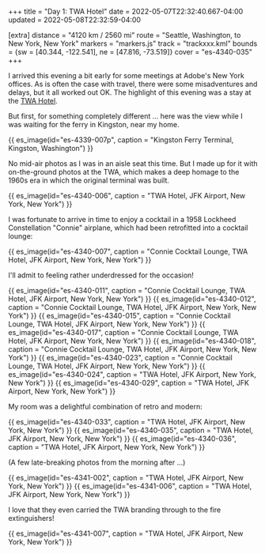 +++
title = "Day 1: TWA Hotel"
date = 2022-05-07T22:32:40.667-04:00
updated = 2022-05-08T22:32:59-04:00

[extra]
distance = "4120 km / 2560 mi"
route = "Seattle, Washington, to New York, New York"
markers = "markers.js"
track = "trackxxx.kml"
bounds = {sw = [40.344, -122.541], ne = [47.816, -73.519]}
cover = "es-4340-035"
+++

I arrived this evening a bit early for some meetings at Adobe's New York offices. As is often the case with travel, there were some misadventures and delays, but it all worked out OK. The highlight of this evening was a stay at the [TWA Hotel](https://www.twahotel.com).

<!-- more -->

But first, for something completely different ... here was the view while I was waiting for the ferry in Kingston, near my home.

{{ es_image(id="es-4339-007p", caption = "Kingston Ferry Terminal, Kingston, Washington") }}

No mid-air photos as I was in an aisle seat this time. But I made up for it with on-the-ground photos at the TWA, which makes a deep homage to the 1960s era in which the original terminal was built.

{{ es_image(id="es-4340-006", caption = "TWA Hotel, JFK Airport, New York, New York") }}

I was fortunate to arrive in time to enjoy a cocktail in a 1958 Lockheed Constellation "Connie" airplane, which had been retrofitted into a cocktail lounge:

{{ es_image(id="es-4340-007", caption = "Connie Cocktail Lounge, TWA Hotel, JFK Airport, New York, New York") }}

I'll admit to feeling rather underdressed for the occasion!

{{ es_image(id="es-4340-011", caption = "Connie Cocktail Lounge, TWA Hotel, JFK Airport, New York, New York") }}
{{ es_image(id="es-4340-012", caption = "Connie Cocktail Lounge, TWA Hotel, JFK Airport, New York, New York") }}
{{ es_image(id="es-4340-015", caption = "Connie Cocktail Lounge, TWA Hotel, JFK Airport, New York, New York") }}
{{ es_image(id="es-4340-017", caption = "Connie Cocktail Lounge, TWA Hotel, JFK Airport, New York, New York") }}
{{ es_image(id="es-4340-018", caption = "Connie Cocktail Lounge, TWA Hotel, JFK Airport, New York, New York") }}
{{ es_image(id="es-4340-023", caption = "Connie Cocktail Lounge, TWA Hotel, JFK Airport, New York, New York") }}
{{ es_image(id="es-4340-024", caption = "TWA Hotel, JFK Airport, New York, New York") }}
{{ es_image(id="es-4340-029", caption = "TWA Hotel, JFK Airport, New York, New York") }}

My room was a delightful combination of retro and modern:

{{ es_image(id="es-4340-033", caption = "TWA Hotel, JFK Airport, New York, New York") }}
{{ es_image(id="es-4340-035", caption = "TWA Hotel, JFK Airport, New York, New York") }}
{{ es_image(id="es-4340-036", caption = "TWA Hotel, JFK Airport, New York, New York") }}

(A few late-breaking photos from the morning after ...)

{{ es_image(id="es-4341-002", caption = "TWA Hotel, JFK Airport, New York, New York") }}
{{ es_image(id="es-4341-006", caption = "TWA Hotel, JFK Airport, New York, New York") }}

I love that they even carried the TWA branding through to the fire extinguishers!

{{ es_image(id="es-4341-007", caption = "TWA Hotel, JFK Airport, New York, New York") }}
